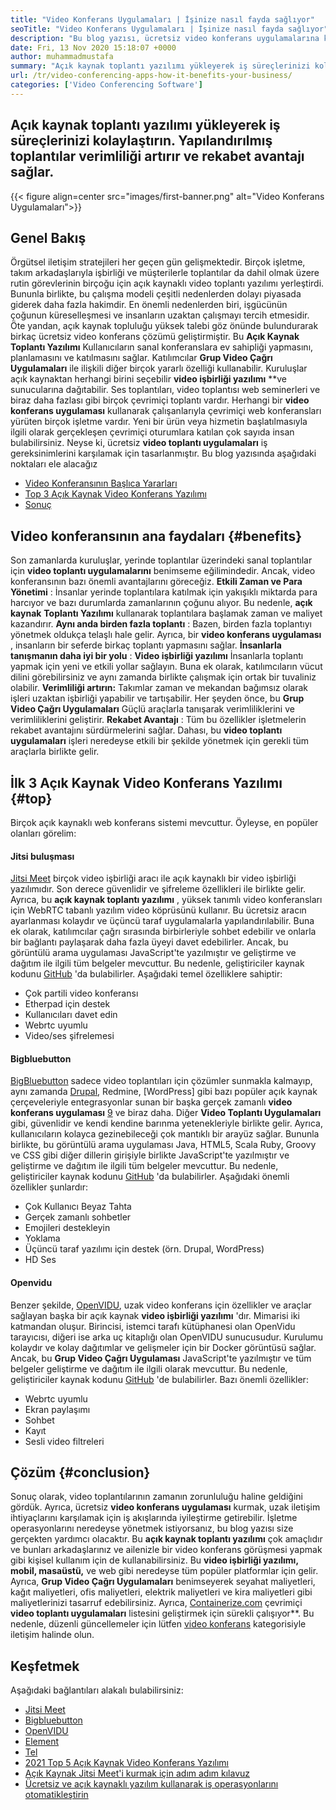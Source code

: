 ```yaml
---
title: "Video Konferans Uygulamaları | İşinize nasıl fayda sağlıyor" 
seoTitle: "Video Konferans Uygulamaları | İşinize nasıl fayda sağlıyor" 
description: "Bu blog yazısı, ücretsiz video konferans uygulamalarına kısa bir giriştir. Bu ücretsiz işbirliği yazılımı, grup toplantıları için çok çeşitli özellikler sunmaktadır." 
date: Fri, 13 Nov 2020 15:18:07 +0000
author: muhammadmustafa
summary: "Açık kaynak toplantı yazılımı yükleyerek iş süreçlerinizi kolaylaştırın. Yapılandırılmış toplantılar verimliliği artırır ve rekabet avantajı sağlar." 
url: /tr/video-conferencing-apps-how-it-benefits-your-business/
categories: ['Video Conferencing Software']
---
```


## Açık kaynak toplantı yazılımı yükleyerek iş süreçlerinizi kolaylaştırın. Yapılandırılmış toplantılar verimliliği artırır ve rekabet avantajı sağlar.

{{< figure align=center src="images/first-banner.png" alt="Video Konferans Uygulamaları">}}


## Genel Bakış
Örgütsel iletişim stratejileri her geçen gün gelişmektedir. Birçok işletme, takım arkadaşlarıyla işbirliği ve müşterilerle toplantılar da dahil olmak üzere rutin görevlerinin birçoğu için açık kaynaklı video toplantı yazılımı yerleştirdi. Bununla birlikte, bu çalışma modeli çeşitli nedenlerden dolayı piyasada giderek daha fazla hakimdir. En önemli nedenlerden biri, işgücünün çoğunun küreselleşmesi ve insanların uzaktan çalışmayı tercih etmesidir. Öte yandan, açık kaynak topluluğu yüksek talebi göz önünde bulundurarak birkaç ücretsiz video konferans çözümü geliştirmiştir. Bu  **Açık Kaynak Toplantı Yazılımı** Kullanıcıların sanal konferanslara ev sahipliği yapmasını, planlamasını ve katılmasını sağlar. Katılımcılar  **Grup Video Çağrı Uygulamaları**  ile ilişkili diğer birçok yararlı özelliği kullanabilir. Kuruluşlar açık kaynaktan herhangi birini seçebilir **video işbirliği yazılımı** **ve sunucularına dağıtabilir. Ses toplantıları, video toplantısı web seminerleri ve biraz daha fazlası gibi birçok çevrimiçi toplantı vardır.
Herhangi bir  **video konferans uygulaması** kullanarak çalışanlarıyla çevrimiçi web konferansları yürüten birçok işletme vardır. Yeni bir ürün veya hizmetin başlatılmasıyla ilgili olarak gerçekleşen çevrimiçi oturumlara katılan çok sayıda insan bulabilirsiniz. Neyse ki, ücretsiz **video toplantı uygulamaları**  iş gereksinimlerini karşılamak için tasarlanmıştır. Bu blog yazısında aşağıdaki noktaları ele alacağız
  * [][1][Video Konferansının Başlıca Yararları][2]
  * [Top 3 Açık Kaynak Video Konferans Yazılımı][3]
  * [Sonuç][4]

## Video konferansının ana faydaları {#benefits}

Son zamanlarda kuruluşlar, yerinde toplantılar üzerindeki sanal toplantılar için  **video toplantı uygulamalarını**  benimseme eğilimindedir. Ancak, video konferansının bazı önemli avantajlarını göreceğiz.
 **Etkili Zaman ve Para Yönetimi** : İnsanlar yerinde toplantılara katılmak için yakışıklı miktarda para harcıyor ve bazı durumlarda zamanlarının çoğunu alıyor. Bu nedenle, **açık kaynak**  **Toplantı Yazılımı**  kullanarak toplantılara başlamak zaman ve maliyet kazandırır.
 **Aynı anda birden fazla toplantı** : Bazen, birden fazla toplantıyı yönetmek oldukça telaşlı hale gelir. Ayrıca, bir **video konferans uygulaması** , insanların bir seferde birkaç toplantı yapmasını sağlar.
 **İnsanlarla tanışmanın daha iyi bir yolu** : **Video işbirliği yazılımı** İnsanlarla toplantı yapmak için yeni ve etkili yollar sağlayın. Buna ek olarak, katılımcıların vücut dilini görebilirsiniz ve aynı zamanda birlikte çalışmak için ortak bir tuvaliniz olabilir.
 **Verimliliği artırın:**  Takımlar zaman ve mekandan bağımsız olarak işleri uzaktan işbirliği yapabilir ve tartışabilir. Her şeyden önce, bu **Grup Video Çağrı Uygulamaları** Güçlü araçlarla tanışarak verimliliklerini ve verimliliklerini geliştirir.
 **Rekabet Avantajı** : Tüm bu özellikler işletmelerin rekabet avantajını sürdürmelerini sağlar. Dahası, bu **video toplantı uygulamaları** işleri neredeyse etkili bir şekilde yönetmek için gerekli tüm araçlarla birlikte gelir.

## İlk 3 Açık Kaynak Video Konferans Yazılımı {#top}

Birçok açık kaynaklı web konferans sistemi mevcuttur. Öyleyse, en popüler olanları görelim:

#### Jitsi buluşması
[Jitsi Meet][5] birçok video işbirliği aracı ile açık kaynaklı bir video işbirliği yazılımıdır. Son derece güvenlidir ve şifreleme özellikleri ile birlikte gelir. Ayrıca, bu  **açık kaynak toplantı yazılımı**  , yüksek tanımlı video konferansları için WebRTC tabanlı yazılım video köprüsünü kullanır. Bu ücretsiz aracın ayarlanması kolaydır ve üçüncü taraf uygulamalarla yapılandırılabilir. Buna ek olarak, katılımcılar çağrı sırasında birbirleriyle sohbet edebilir ve onlarla bir bağlantı paylaşarak daha fazla üyeyi davet edebilirler. Ancak, bu görüntülü arama uygulaması JavaScript'te yazılmıştır ve geliştirme ve dağıtım ile ilgili tüm belgeler mevcuttur. Bu nedenle, geliştiriciler kaynak kodunu [GitHub][6] 'da bulabilirler. Aşağıdaki temel özelliklere sahiptir:
  * Çok partili video konferansı
  * Etherpad için destek
  * Kullanıcıları davet edin
  * Webrtc uyumlu
  * Video/ses şifrelemesi

#### Bigbluebutton
[BigBluebutton][7] sadece video toplantıları için çözümler sunmakla kalmayıp, aynı zamanda [Drupal][8], Redmine, [WordPress] gibi bazı popüler açık kaynak çerçeveleriyle entegrasyonlar sunan bir başka gerçek zamanlı  **video konferans uygulaması** [9] ve biraz daha. Diğer  **Video Toplantı Uygulamaları**  gibi, güvenlidir ve kendi kendine barınma yetenekleriyle birlikte gelir. Ayrıca, kullanıcıların kolayca gezinebileceği çok mantıklı bir arayüz sağlar. Bununla birlikte, bu görüntülü arama uygulaması Java, HTML5, Scala Ruby, Groovy ve CSS gibi diğer dillerin girişiyle birlikte JavaScript'te yazılmıştır ve geliştirme ve dağıtım ile ilgili tüm belgeler mevcuttur. Bu nedenle, geliştiriciler kaynak kodunu [GitHub][10] 'da bulabilirler. Aşağıdaki önemli özellikler şunlardır:
  * Çok Kullanıcı Beyaz Tahta
  * Gerçek zamanlı sohbetler
  * Emojileri destekleyin
  * Yoklama
  * Üçüncü taraf yazılımı için destek (örn. Drupal, WordPress)
  * HD Ses

#### Openvidu
Benzer şekilde, [OpenVIDU][11], uzak video konferans için özellikler ve araçlar sağlayan başka bir açık kaynak  **video işbirliği yazılımı** 'dır. Mimarisi iki katmandan oluşur. Birincisi, istemci tarafı kütüphanesi olan OpenVidu tarayıcısı, diğeri ise arka uç kitaplığı olan OpenVIDU sunucusudur. Kurulumu kolaydır ve kolay dağıtımlar ve gelişmeler için bir Docker görüntüsü sağlar. Ancak, bu **Grup Video Çağrı Uygulaması**  JavaScript'te yazılmıştır ve tüm belgeler geliştirme ve dağıtım ile ilgili olarak mevcuttur. Bu nedenle, geliştiriciler kaynak kodunu [GitHub][12] 'de bulabilirler. Bazı önemli özellikler:
  * Webrtc uyumlu
  * Ekran paylaşımı
  * Sohbet
  * Kayıt
  * Sesli video filtreleri

## Çözüm {#conclusion}

Sonuç olarak, video toplantılarının zamanın zorunluluğu haline geldiğini gördük. Ayrıca, ücretsiz  **video konferans uygulaması** kurmak, uzak iletişim ihtiyaçlarını karşılamak için iş akışlarında iyileştirme getirebilir. İşletme operasyonlarını neredeyse yönetmek istiyorsanız, bu blog yazısı size gerçekten yardımcı olacaktır. Bu  **açık kaynak toplantı yazılımı**  çok amaçlıdır ve bunları arkadaşlarınız ve ailenizle bir video konferans görüşmesi yapmak gibi kişisel kullanım için de kullanabilirsiniz. Bu  **video işbirliği yazılımı, mobil, masaüstü,**  ve web gibi neredeyse tüm popüler platformlar için gelir. Ayrıca, **Grup Video Çağrı Uygulamaları**  benimseyerek seyahat maliyetleri, kağıt maliyetleri, ofis maliyetleri, elektrik maliyetleri ve kira maliyetleri gibi maliyetlerinizi tasarruf edebilirsiniz.
Ayrıca, [Containerize.com][13] çevrimiçi  **video toplantı uygulamaları**  listesini geliştirmek için sürekli çalışıyor**. Bu nedenle, düzenli güncellemeler için lütfen [video konferans][14] kategorisiyle iletişim halinde olun.

## Keşfetmek
Aşağıdaki bağlantıları alakalı bulabilirsiniz:
  * [Jitsi Meet][5]
  * [Bigbluebutton][7]
  * [OpenVIDU][11]
  * [Element][15]
  * [Tel][16]
  * [2021 Top 5 Açık Kaynak Video Konferans Yazılımı][17]
  * [Açık Kaynak Jitsi Meet'i kurmak için adım adım kılavuz][18]
  * [Ücretsiz ve açık kaynaklı yazılım kullanarak iş operasyonlarını otomatikleştirin][19]



 [1]: #why
 [2]: #benefits
 [3]: #top
 [4]: #conclusion
 [5]: https://products.containerize.com/video-conferencing/jitsi
 [6]: https://github.com/jitsi/jitsi-meet
 [7]: https://products.containerize.com/video-conferencing/bigbluebutton
 [8]: https://products.containerize.com/content-management/drupal/
 [9]: https://products.containerize.com/blogging/wordpress/
 [10]: https://github.com/bigbluebutton/bigbluebutton
 [11]: https://products.containerize.com/video-conferencing/openvidu
 [12]: https://github.com/OpenVidu/openvidu
 [13]: https://www.containerize.com/
 [14]: https://products.containerize.com/video-conferencing/
 [15]: https://products.containerize.com/video-conferencing/element
 [16]: https://products.containerize.com/video-conferencing/wire
 [17]: https://blog.containerize.com/video-conferencing-software/top-5-open-source-video-conferencing-software-of-2021/
 [18]: https://blog.containerize.com/video-conferencing-software/how-to-set-up-open-source-jitsi-meet/
 [19]: https://blog.containerize.com/blogging/automate-business-operations-using-open-source-software/
